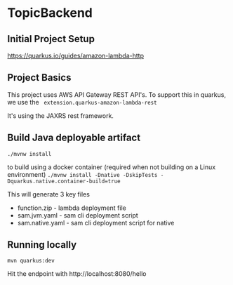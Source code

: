 # TopicBackend

## Initial Project Setup
https://quarkus.io/guides/amazon-lambda-http

## Project Basics

This project uses AWS API Gateway REST API's. To support this in quarkus, we use the ` extension.quarkus-amazon-lambda-rest`

It's using the JAXRS rest framework.

## Build Java deployable artifact
`./mvnw install`

to build using a docker container (required when not building on a Linux environment)
`./mvnw install -Dnative -DskipTests -Dquarkus.native.container-build=true`

This will generate 3 key files
* function.zip - lambda deployment file
* sam.jvm.yaml - sam cli deployment script 
* sam.native.yaml - sam cli deployment script for native

## Running locally
`mvn quarkus:dev`

Hit the endpoint with http://localhost:8080/hello
